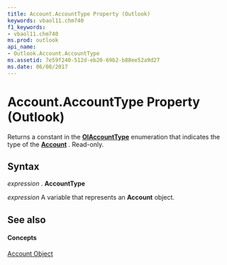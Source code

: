 ```yaml
---
title: Account.AccountType Property (Outlook)
keywords: vbaol11.chm740
f1_keywords:
- vbaol11.chm740
ms.prod: outlook
api_name:
- Outlook.Account.AccountType
ms.assetid: 7e59f240-512d-eb20-69b2-b88ee52a9d27
ms.date: 06/08/2017
---
```



# Account.AccountType Property (Outlook)

Returns a constant in the  **[OlAccountType](olaccounttype-enumeration-outlook.md)** enumeration that indicates the type of the **[Account](account-object-outlook.md)** . Read-only.


## Syntax

 _expression_ . **AccountType**

 _expression_ A variable that represents an **Account** object.


## See also


#### Concepts


[Account Object](account-object-outlook.md)

